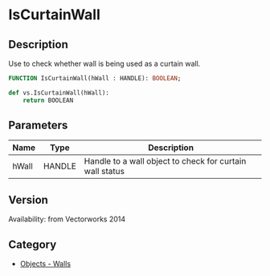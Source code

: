 # IsCurtainWall

## Description
Use to check whether wall is being used as a curtain wall.

```pascal
FUNCTION IsCurtainWall(hWall : HANDLE): BOOLEAN;
```

```python
def vs.IsCurtainWall(hWall):
    return BOOLEAN
```

## Parameters
|Name|Type|Description|
|---|---|---|
|hWall|HANDLE|Handle to a wall object to check for curtain wall status|

## Version
Availability: from Vectorworks 2014

## Category
* [Objects - Walls](../Categories/Objects%20-%20Walls.md)
